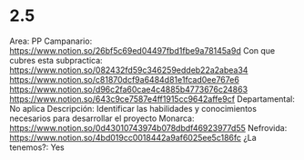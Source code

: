 # 2.5

Area: PP
Campanario: https://www.notion.so/26bf5c69ed04497fbd1fbe9a78145a9d 
Con que cubres esta subpractica: https://www.notion.so/082432fd59c346259eddeb22a2abea34   
https://www.notion.so/c81870dcf9a6484d81e1fcad0ee767e6 
https://www.notion.so/d96c2fa60cae4c4885b4773676c24863 
https://www.notion.so/643c9ce7587e4ff1915cc9642affe9cf 
Departamental: No aplica
Descripción: Identificar las habilidades y conocimientos necesarios para desarrollar el proyecto 
Monarca: https://www.notion.so/0d43010743974b078dbdf46923977d55 
Nefrovida: https://www.notion.so/4bd019cc0018442a9af6025ee5c186fc 
¿La tenemos?: Yes